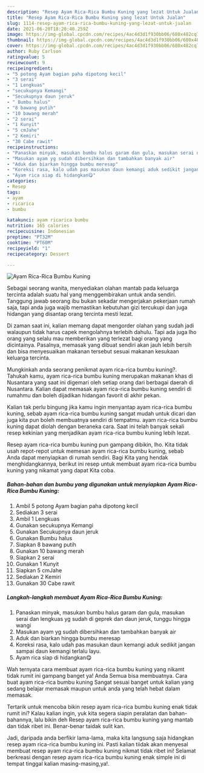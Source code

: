 ```yaml
---
description: "Resep Ayam Rica-Rica Bumbu Kuning yang lezat Untuk Jualan"
title: "Resep Ayam Rica-Rica Bumbu Kuning yang lezat Untuk Jualan"
slug: 1114-resep-ayam-rica-rica-bumbu-kuning-yang-lezat-untuk-jualan
date: 2021-06-20T18:20:40.259Z
image: https://img-global.cpcdn.com/recipes/4ac4d3d1f930bb06/680x482cq70/ayam-rica-rica-bumbu-kuning-foto-resep-utama.jpg
thumbnail: https://img-global.cpcdn.com/recipes/4ac4d3d1f930bb06/680x482cq70/ayam-rica-rica-bumbu-kuning-foto-resep-utama.jpg
cover: https://img-global.cpcdn.com/recipes/4ac4d3d1f930bb06/680x482cq70/ayam-rica-rica-bumbu-kuning-foto-resep-utama.jpg
author: Ruby Carlson
ratingvalue: 5
reviewcount: 9
recipeingredient:
- "5 potong Ayam bagian paha dipotong kecil"
- "3 serai"
- "1 Lengkuas"
- "secukupnya Kemangi"
- "Secukupnya daun jeruk"
- " Bumbu halus"
- "8 bawang putih"
- "10 bawang merah"
- "2 serai"
- "1 Kunyit"
- "5 cmJahe"
- "2 Kemiri"
- "30 Cabe rawit"
recipeinstructions:
- "Panaskan minyak, masukan bumbu halus garam dan gula, masukan serai dan lengkuas yg sudah di geprek dan daun jeruk, tunggu hingga wangi"
- "Masukan ayam yg sudah dibersihkan dan tambahkan banyak air"
- "Aduk dan biarkan hingga bumbu meresap"
- "Koreksi rasa, kalo udah pas masukan daun kemangi aduk sedikit jangan sampai daun kemangi terlalu layu."
- "Ayam rica siap di hidangkan😋"
categories:
- Resep
tags:
- ayam
- ricarica
- bumbu

katakunci: ayam ricarica bumbu 
nutrition: 165 calories
recipecuisine: Indonesian
preptime: "PT32M"
cooktime: "PT60M"
recipeyield: "1"
recipecategory: Dessert

---
```



![Ayam Rica-Rica Bumbu Kuning](https://img-global.cpcdn.com/recipes/4ac4d3d1f930bb06/680x482cq70/ayam-rica-rica-bumbu-kuning-foto-resep-utama.jpg)

Sebagai seorang wanita, menyediakan olahan mantab pada keluarga tercinta adalah suatu hal yang menggembirakan untuk anda sendiri. Tanggung jawab seorang ibu bukan sekadar mengerjakan pekerjaan rumah saja, tapi anda juga wajib memastikan kebutuhan gizi tercukupi dan juga hidangan yang disantap orang tercinta mesti lezat.

Di zaman  saat ini, kalian memang dapat mengorder olahan yang sudah jadi walaupun tidak harus capek mengolahnya terlebih dahulu. Tapi ada juga lho orang yang selalu mau memberikan yang terlezat bagi orang yang dicintainya. Pasalnya, memasak yang dibuat sendiri akan jauh lebih bersih dan bisa menyesuaikan makanan tersebut sesuai makanan kesukaan keluarga tercinta. 



Mungkinkah anda seorang penikmat ayam rica-rica bumbu kuning?. Tahukah kamu, ayam rica-rica bumbu kuning merupakan makanan khas di Nusantara yang saat ini digemari oleh setiap orang dari berbagai daerah di Nusantara. Kalian dapat memasak ayam rica-rica bumbu kuning sendiri di rumahmu dan boleh dijadikan hidangan favorit di akhir pekan.

Kalian tak perlu bingung jika kamu ingin menyantap ayam rica-rica bumbu kuning, sebab ayam rica-rica bumbu kuning sangat mudah untuk dicari dan juga kita pun boleh membuatnya sendiri di tempatmu. ayam rica-rica bumbu kuning dapat diolah dengan beraneka cara. Saat ini telah banyak sekali resep kekinian yang menjadikan ayam rica-rica bumbu kuning lebih lezat.

Resep ayam rica-rica bumbu kuning pun gampang dibikin, lho. Kita tidak usah repot-repot untuk memesan ayam rica-rica bumbu kuning, sebab Anda dapat menyiapkan di rumah sendiri. Bagi Kita yang hendak menghidangkannya, berikut ini resep untuk membuat ayam rica-rica bumbu kuning yang nikamat yang dapat Kita coba.

<!--inarticleads1-->

##### Bahan-bahan dan bumbu yang digunakan untuk menyiapkan Ayam Rica-Rica Bumbu Kuning:

1. Ambil 5 potong Ayam bagian paha dipotong kecil
1. Sediakan 3 serai
1. Ambil 1 Lengkuas
1. Gunakan secukupnya Kemangi
1. Gunakan Secukupnya daun jeruk
1. Gunakan  Bumbu halus
1. Siapkan 8 bawang putih
1. Gunakan 10 bawang merah
1. Siapkan 2 serai
1. Gunakan 1 Kunyit
1. Siapkan 5 cmJahe
1. Sediakan 2 Kemiri
1. Gunakan 30 Cabe rawit




<!--inarticleads2-->

##### Langkah-langkah membuat Ayam Rica-Rica Bumbu Kuning:

1. Panaskan minyak, masukan bumbu halus garam dan gula, masukan serai dan lengkuas yg sudah di geprek dan daun jeruk, tunggu hingga wangi
1. Masukan ayam yg sudah dibersihkan dan tambahkan banyak air
1. Aduk dan biarkan hingga bumbu meresap
1. Koreksi rasa, kalo udah pas masukan daun kemangi aduk sedikit jangan sampai daun kemangi terlalu layu.
1. Ayam rica siap di hidangkan😋




Wah ternyata cara membuat ayam rica-rica bumbu kuning yang nikamt tidak rumit ini gampang banget ya! Anda Semua bisa membuatnya. Cara buat ayam rica-rica bumbu kuning Sangat sesuai banget untuk kalian yang sedang belajar memasak maupun untuk anda yang telah hebat dalam memasak.

Tertarik untuk mencoba bikin resep ayam rica-rica bumbu kuning enak tidak rumit ini? Kalau kalian ingin, yuk kita segera siapin peralatan dan bahan-bahannya, lalu bikin deh Resep ayam rica-rica bumbu kuning yang mantab dan tidak ribet ini. Benar-benar taidak sulit kan. 

Jadi, daripada anda berfikir lama-lama, maka kita langsung saja hidangkan resep ayam rica-rica bumbu kuning ini. Pasti kalian tiidak akan menyesal membuat resep ayam rica-rica bumbu kuning nikmat tidak ribet ini! Selamat berkreasi dengan resep ayam rica-rica bumbu kuning enak simple ini di tempat tinggal kalian masing-masing,ya!.

